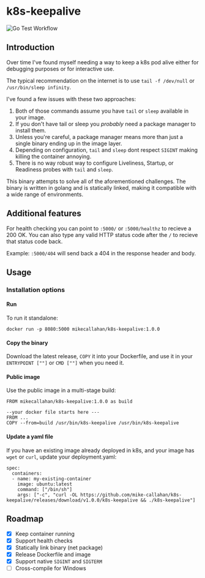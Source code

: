 # k8s-keepalive
![Go Test Workflow](https://github.com/mike-callahan/k8s-keepalive/actions/workflows/go.yml/badge.svg)
## Introduction
Over time I've found myself needing a way to keep a k8s pod alive either for debugging purposes or for interactive use. 

The typical recommendation on the internet is to use `tail -f /dev/null` or `/usr/bin/sleep infinity`.

I've found a few issues with these two approaches:
1. Both of those commands assume you have `tail` or `sleep` available in your image.
2. If you don't have tail or sleep you *probably* need a package manager to install them.
3. Unless you're careful, a package manager means more than just a single binary ending up in the image layer.
4. Depending on configuration, `tail` and `sleep` dont respect `SIGINT` making killing the container annoying.
5. There is no way robust way to configure Liveliness, Startup, or Readiness probes with `tail` and `sleep`.

This binary attempts to solve all of the aforementioned challenges. The binary is written in golang and is statically linked, making it compatible with a wide range of environments.

## Additional features

For health checking you can point to `:5000/` or `:5000/healthz` to recieve a 200 OK. You can also type any valid HTTP status code after the `/` to recieve that status code back.

Example: `:5000/404` will send back a 404 in the response header and body.

## Usage
### Installation options
#### Run
To run it standalone:

`docker run -p 8080:5000 mikecallahan/k8s-keepalive:1.0.0`

#### Copy the binary
Download the latest release, `COPY` it into your Dockerfile, and use it in your `ENTRYPOINT [""]` or `CMD [""]` when you need it.

#### Public image
Use the public image in a multi-stage build:
```
FROM mikecallahan/k8s-keepalive:1.0.0 as build

--your docker file starts here ---
FROM ...
COPY --from=build /usr/bin/k8s-keepalive /usr/bin/k8s-keepalive
```

#### Update a yaml file
If you have an existing image already deployed in k8s, and your image has `wget` or `curl`, update your deployment.yaml:

```
spec:
  containers:
  - name: my-existing-container
    image: ubuntu:latest
    command: ["/bin/sh"]
    args: ["-c", "curl -OL https://github.com/mike-callahan/k8s-keepalive/releases/download/v1.0.0/k8s-keepalive && ./k8s-keepalive"]
```
## Roadmap
- [x] Keep container running
- [x] Support health checks
- [x] Statically link binary (net package)
- [x] Release Dockerfile and image
- [x] Support native `SIGINT` and `SIGTERM`
- [ ] Cross-compile for Windows
